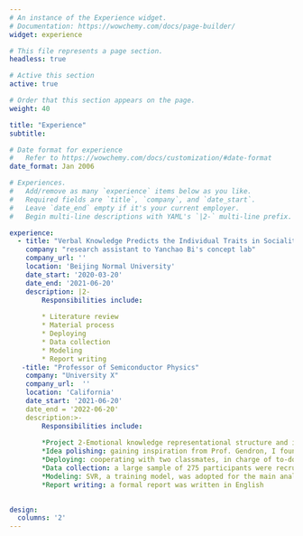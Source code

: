 ```yaml
---
# An instance of the Experience widget.
# Documentation: https://wowchemy.com/docs/page-builder/
widget: experience

# This file represents a page section.
headless: true

# Active this section
active: true

# Order that this section appears on the page.
weight: 40

title: "Experience"
subtitle: 

# Date format for experience
#   Refer to https://wowchemy.com/docs/customization/#date-format
date_format: Jan 2006

# Experiences.
#   Add/remove as many `experience` items below as you like.
#   Required fields are `title`, `company`, and `date_start`.
#   Leave `date_end` empty if it's your current employer.
#   Begin multi-line descriptions with YAML's `|2-` multi-line prefix.

experience:
  - title: "Verbal Knowledge Predicts the Individual Traits in Sociality and Morality"
    company: "research assistant to Yanchao Bi's concept lab"
    company_url: ''
    location: 'Beijing Normal University'
    date_start: '2020-03-20'
    date_end: '2021-06-20'
    description: |2-
        Responsibilities include:
        
        * Literature review
        * Material process
        * Deploying
        * Data collection
        * Modeling
        * Report writing 
   -title: "Professor of Semiconductor Physics"
    company: "University X"
    company_url:  ''
    location: 'California'
    date_start: '2021-06-20'
    date_end = '2022-06-20'
    description:>-
        Responsibilities include:
        
        *Project 2-Emotional knowledge representational structure and its prediction of emotional well-being
        *Idea polishing: gaining inspiration from Prof. Gendron, I found the relationship between emotional semantic knowledge and well-being intriguing
        *Deploying: cooperating with two classmates, in charge of to-do-items distribution
        *Data collection: a large sample of 275 participants were recruited via online platform
        *Modeling: SVR, a training model, was adopted for the main analysis; we have also applied clustering, logical regression, and PCA to analyze
        *Report writing: a formal report was written in English
       

design:
  columns: '2'
---
```

